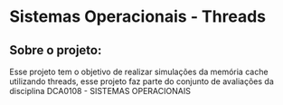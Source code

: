 # Sistemas Operacionais - Threads

## Sobre o projeto:
Esse projeto tem o objetivo de realizar simulações da memória cache utilizando threads, esse projeto faz parte do conjunto de avaliações da disciplina DCA0108 - SISTEMAS OPERACIONAIS
